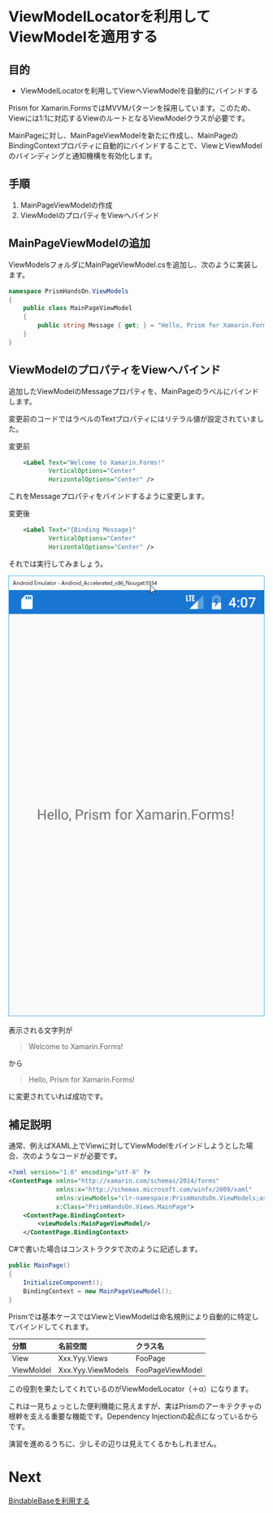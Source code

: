 # ViewModelLocatorを利用してViewModelを適用する

## 目的  

* ViewModelLocatorを利用してViewへViewModelを自動的にバインドする

Prism for Xamarin.FormsではMVVMパターンを採用しています。このため、Viewには1:1に対応するViewのルートとなるViewModelクラスが必要です。

MainPageに対し、MainPageViewModelを新たに作成し、MainPageのBindingContextプロパティに自動的にバインドすることで、ViewとViewModelのバインディングと通知機構を有効化します。

## 手順

1. MainPageViewModelの作成  
2. ViewModelのプロパティをViewへバインド

## MainPageViewModelの追加  

ViewModelsフォルダにMainPageViewModel.csを追加し、次のように実装します。

```cs
namespace PrismHandsOn.ViewModels
{
    public class MainPageViewModel
    {
        public string Message { get; } = "Hello, Prism for Xamarin.Forms!";
    }
}
```

## ViewModelのプロパティをViewへバインド  

追加したViewModelのMessageプロパティを、MainPageのラベルにバインドします。

変更前のコードではラベルのTextプロパティにはリテラル値が設定されていました。

変更前
```xml
	<Label Text="Welcome to Xamarin.Forms!" 
           VerticalOptions="Center" 
           HorizontalOptions="Center" />
```

これをMessageプロパティをバインドするように変更します。

変更後  
```xml
	<Label Text="{Binding Message}" 
           VerticalOptions="Center" 
           HorizontalOptions="Center" />
```

それでは実行してみましょう。

![](assets/02-01.png)

表示される文字列が

> Welcome to Xamarin.Forms!

から

> Hello, Prism for Xamarin.Forms!

に変更されていれば成功です。

## 補足説明

通常、例えばXAML上でViewに対してViewModelをバインドしようとした場合、次のようなコードが必要です。

```xml
<?xml version="1.0" encoding="utf-8" ?>
<ContentPage xmlns="http://xamarin.com/schemas/2014/forms"
             xmlns:x="http://schemas.microsoft.com/winfx/2009/xaml"
             xmlns:viewModels="clr-namespace:PrismHandsOn.ViewModels;assembly=PrismHandsOn"
             x:Class="PrismHandsOn.Views.MainPage">
    <ContentPage.BindingContext>
        <viewModels:MainPageViewModel/>
    </ContentPage.BindingContext>
```

C#で書いた場合はコンストラクタで次のように記述します。

```cs
public MainPage()
{
    InitializeComponent();
    BindingContext = new MainPageViewModel();
}
```

Prismでは基本ケースではViewとViewModelは命名規則により自動的に特定してバインドしてくれます。

|分類|名前空間|クラス名|
|:--|:--|:--|
|View|Xxx.Yyy.Views|FooPage|
|ViewMoldel|Xxx.Yyy.ViewModels|FooPageViewModel|

この役割を果たしてくれているのがViewModelLocator（＋α）になります。

これは一見ちょっとした便利機能に見えますが、実はPrismのアーキテクチャの根幹を支える重要な機能です。Dependency Injectionの起点になっているからです。

演習を進めるうちに、少しその辺りは見えてくるかもしれません。

# Next

[BindableBaseを利用する](04-BindableBaseを利用する.md)